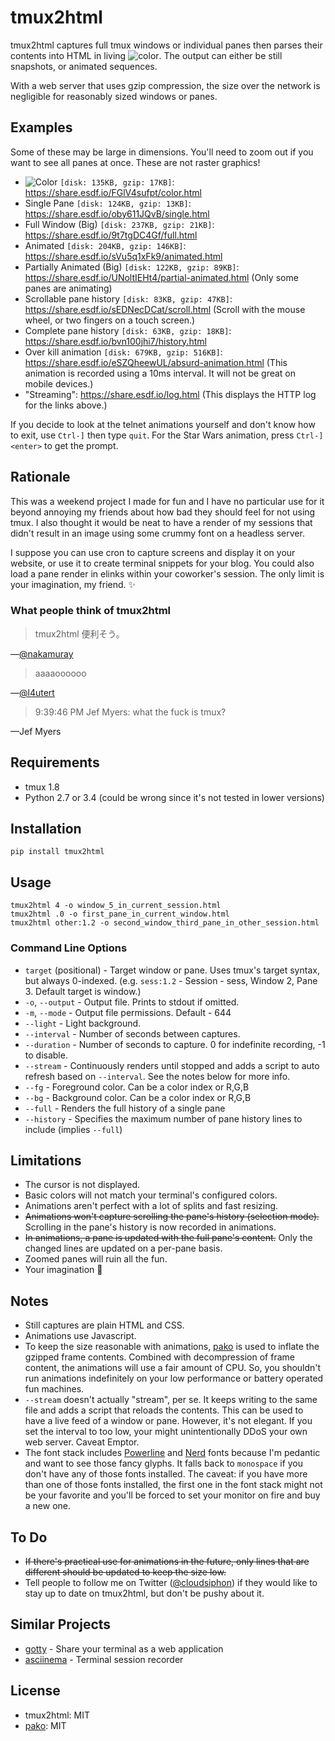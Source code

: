 # tmux2html

tmux2html captures full tmux windows or individual panes then parses their
contents into HTML in living ![color](https://cloud.githubusercontent.com/assets/111942/14111051/2aa0927e-f597-11e5-85d8-e529c803ec61.png).
The output can either be still snapshots, or animated sequences.

With a web server that uses gzip compression, the size over the network is
negligible for reasonably sized windows or panes.


## Examples

Some of these may be large in dimensions.  You'll need to zoom out if you want
to see all panes at once.  These are not raster graphics!

- ![Color](https://cloud.githubusercontent.com/assets/111942/14111051/2aa0927e-f597-11e5-85d8-e529c803ec61.png) `[disk: 135KB, gzip: 17KB]`: https://share.esdf.io/FGlV4sufpt/color.html
- Single Pane `[disk: 124KB, gzip: 13KB]`: https://share.esdf.io/oby611JQvB/single.html
- Full Window (Big) `[disk: 237KB, gzip: 21KB]`: https://share.esdf.io/9t7tgDC4Gf/full.html
- Animated `[disk: 204KB, gzip: 146KB]`: https://share.esdf.io/sVu5q1xFk9/animated.html
- Partially Animated (Big) `[disk: 122KB, gzip: 89KB]`: https://share.esdf.io/UNoltIEHt4/partial-animated.html
  (Only some panes are animating)
- Scrollable pane history `[disk: 83KB, gzip: 47KB]`: https://share.esdf.io/sEDNecDCat/scroll.html
  (Scroll with the mouse wheel, or two fingers on a touch screen.)
- Complete pane history `[disk: 63KB, gzip: 18KB]`: https://share.esdf.io/bvn100jhi7/history.html
- Over kill animation `[disk: 679KB, gzip: 516KB]`: https://share.esdf.io/eSZQheewUL/absurd-animation.html
  (This animation is recorded using a 10ms interval.  It will not be great on mobile devices.)
- "Streaming": https://share.esdf.io/log.html
  (This displays the HTTP log for the links above.)

If you decide to look at the telnet animations yourself and don't know how to
exit, use `Ctrl-]` then type `quit`.  For the Star Wars animation, press
`Ctrl-]<enter>` to get the prompt.


## Rationale

This was a weekend project I made for fun and I have no particular use for it
beyond annoying my friends about how bad they should feel for not using tmux.
I also thought it would be neat to have a render of my sessions that didn't
result in an image using some crummy font on a headless server.

I suppose you can use cron to capture screens and display it on your website,
or use it to create terminal snippets for your blog.  You could also load a
pane render in elinks within your coworker's session.  The only limit is your
imagination, my friend. :sparkles:


### What people think of tmux2html

> tmux2html 便利そう。

  —[@nakamuray](https://twitter.com/nakamuray/status/717620065303015425)

> aaaaoooooo

  —[@l4utert](https://twitter.com/l4utert/status/718046015908155393)

> 9:39:46 PM Jef Myers: what the fuck is tmux?

  —Jef Myers


## Requirements

- tmux 1.8
- Python 2.7 or 3.4 (could be wrong since it's not tested in lower versions)


## Installation

```shell
pip install tmux2html
```


## Usage

```shell
tmux2html 4 -o window_5_in_current_session.html
tmux2html .0 -o first_pane_in_current_window.html
tmux2html other:1.2 -o second_window_third_pane_in_other_session.html
```

### Command Line Options

- `target` (positional) - Target window or pane.  Uses tmux's target syntax, but
  always 0-indexed.  (e.g. `sess:1.2` - Session - sess, Window 2, Pane 3.
  Default target is window.)
- `-o`, `--output` -  Output file.  Prints to stdout if omitted.
- `-m`, `--mode` -  Output file permissions.  Default - 644
- `--light` -  Light background.
- `--interval` -  Number of seconds between captures.
- `--duration` -  Number of seconds to capture.  0 for indefinite recording, -1
  to disable.
- `--stream` -  Continuously renders until stopped and adds a script to auto
  refresh based on `--interval`.  See the notes below for more info.
- `--fg` -  Foreground color.  Can be a color index or R,G,B
- `--bg` -  Background color.  Can be a color index or R,G,B
- `--full` - Renders the full history of a single pane
- `--history` - Specifies the maximum number of pane history lines to include
  (implies `--full`)


## Limitations

- The cursor is not displayed.
- Basic colors will not match your terminal's configured colors.
- Animations aren't perfect with a lot of splits and fast resizing.
- ~~Animations won't capture scrolling the pane's history (selection mode).~~
  Scrolling in the pane's history is now recorded in animations.
- ~~In animations, a pane is updated with the full pane's content.~~  Only the
  changed lines are updated on a per-pane basis.
- Zoomed panes will ruin all the fun.
- Your imagination :stars:


## Notes

- Still captures are plain HTML and CSS.
- Animations use Javascript.
- To keep the size reasonable with animations,
  [pako](https://github.com/nodeca/pako) is used to inflate the gzipped frame
  contents.  Combined with decompression of frame content, the animations will
  use a fair amount of CPU.  So, you shouldn't run animations indefinitely on
  your low performance or battery operated fun machines.
- `--stream` doesn't actually "stream", per se.  It keeps writing to the same
  file and adds a script that reloads the contents.  This can be used to
  have a live feed of a window or pane.  However, it's not elegant.  If you set
  the interval to too low, your might unintentionally DDoS your own web server.
  Caveat Emptor.
- The font stack includes [Powerline](https://github.com/powerline/fonts) and
  [Nerd](https://github.com/ryanoasis/nerd-fonts) fonts because I'm pedantic
  and want to see those fancy glyphs.  It falls back to `monospace` if you
  don't have any of those fonts installed.  The caveat: if you have more than
  one of those fonts installed, the first one in the font stack might not be
  your favorite and you'll be forced to set your monitor on fire and buy a new
  one.


## To Do

- ~~If there's practical use for animations in the future, only lines that are
  different should be updated to keep the size low.~~
- Tell people to follow me on Twitter
  ([@cloudsiphon](https://twitter.com/cloudsiphon)) if they would like to stay
  up to date on tmux2html, but don't be pushy about it.


## Similar Projects

- [gotty](https://github.com/yudai/gotty) - Share your terminal as a web
  application
- [asciinema](https://github.com/asciinema/asciinema) - Terminal session
  recorder


## License

- tmux2html: MIT
- [pako](https://github.com/nodeca/pako): MIT
